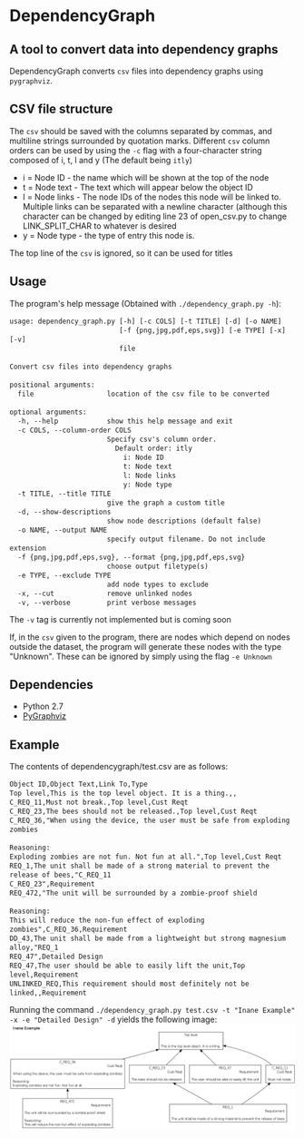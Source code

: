 DependencyGraph
===============
A tool to convert data into dependency graphs
--------------------------------------------------
DependencyGraph converts ``csv`` files into dependency graphs using ``pygraphviz``.

CSV file structure
------------------
The ``csv`` should be saved with the columns separated by commas, and multiline strings surrounded by quotation marks. Different ``csv`` column orders can be used by using the ``-c`` flag with a four-character string composed of i, t, l and y (The default being ``itly``)

* i = Node ID - the name which will be shown at the top of the node
* t = Node text - The text which will appear below the object ID
* l = Node links - The node IDs of the nodes this node will be linked to. Multiple links can be separated with a newline character (although this character can be changed by editing line 23 of open_csv.py to change LINK_SPLIT_CHAR to whatever is desired
* y = Node type - the type of entry this node is.

The top line of the ``csv`` is ignored, so it can be used for titles

Usage
-----
The program's help message (Obtained with ``./dependency_graph.py -h``):
```
usage: dependency_graph.py [-h] [-c COLS] [-t TITLE] [-d] [-o NAME]
                           [-f {png,jpg,pdf,eps,svg}] [-e TYPE] [-x] [-v]
                           file

Convert csv files into dependency graphs

positional arguments:
  file                  location of the csv file to be converted

optional arguments:
  -h, --help            show this help message and exit
  -c COLS, --column-order COLS
                        Specify csv's column order.
                          Default order: itly
                            i: Node ID
                            t: Node text
                            l: Node links
                            y: Node type
  -t TITLE, --title TITLE
                        give the graph a custom title
  -d, --show-descriptions
                        show node descriptions (default false)
  -o NAME, --output NAME
                        specify output filename. Do not include extension
  -f {png,jpg,pdf,eps,svg}, --format {png,jpg,pdf,eps,svg}
                        choose output filetype(s)
  -e TYPE, --exclude TYPE
                        add node types to exclude
  -x, --cut             remove unlinked nodes
  -v, --verbose         print verbose messages
```

The ``-v`` tag is currently not implemented but is coming soon

If, in the ``csv`` given to the program, there are nodes which depend on nodes outside the dataset, the program will generate these nodes with the type "Unknown". These can be ignored by simply using the flag ``-e Unknown``

Dependencies
------------
* Python 2.7
* [PyGraphviz](http://pygraphviz.github.io/index.html)

Example
-------
The contents of dependencygraph/test.csv are as follows:
```
Object ID,Object Text,Link To,Type
Top level,This is the top level object. It is a thing.,,
C_REQ_11,Must not break.,Top level,Cust Reqt
C_REQ_23,The bees should not be released.,Top level,Cust Reqt
C_REQ_36,"When using the device, the user must be safe from exploding zombies

Reasoning:
Exploding zombies are not fun. Not fun at all.",Top level,Cust Reqt
REQ_1,The unit shall be made of a strong material to prevent the release of bees,"C_REQ_11
C_REQ_23",Requirement
REQ_472,"The unit will be surrounded by a zombie-proof shield

Reasoning:
This will reduce the non-fun effect of exploding zombies",C_REQ_36,Requirement
DD_43,The unit shall be made from a lightweight but strong magnesium alloy,"REQ_1
REQ_47",Detailed Design
REQ_47,The user should be able to easily lift the unit,Top level,Requirement
UNLINKED_REQ,This requirement should most definitely not be linked,,Requirement
```

Running the command ``./dependency_graph.py test.csv -t "Inane Example" -x -e "Detailed Design" -d`` yields the following image:
![Output of ./dependency_graph.py test.csv -t "Inane Example" -x -e "Detailed Design" -d](dependencygraph/test.png)
